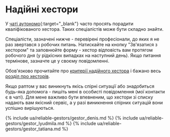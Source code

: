# Надійні хестори

У [чаті аутономо](https://bit.ly/it-autonomos-es){:target="_blank"} часто просять порадити кваліфікованого
хестора. Таких спеціалістів може бути складно знайти.

Спеціалісти, зазначені нижче - перевірені професіонали, до яких я не раз звертався з робочих питань. Натискайте на
кнопку "Зв'язатися з хестором" та заповнюйте форму - хестор відповість вам протягом робочого дня (у рідкісних випадках
на наступний день). Якщо питання термінове, зазначте це у своєму повідомленні.

Обов'язково прочитайте про [критерії надійного хестора](#критерії-надійного-хестора) і бажано
весь [розділ про хесторів](#хестор-1).

Якщо раптом у вас виникнуть якісь спірні ситуації або знадобиться будь-яка допомога - пишіть мені в особисті
повідомлення (мої контакти є в чаті). Для мене важливо бути впевненим, що хестори зі списку надають вам
якісний сервіс, а у разі виникнення спірних ситуацій вони успішно вирішуються.

{% include ua/reliable-gestors/gestor_denis.md %}
{% include ua/reliable-gestors/gestor_lyudmila.md %}
{% include ua/reliable-gestors/gestor_tatiana.md %}
